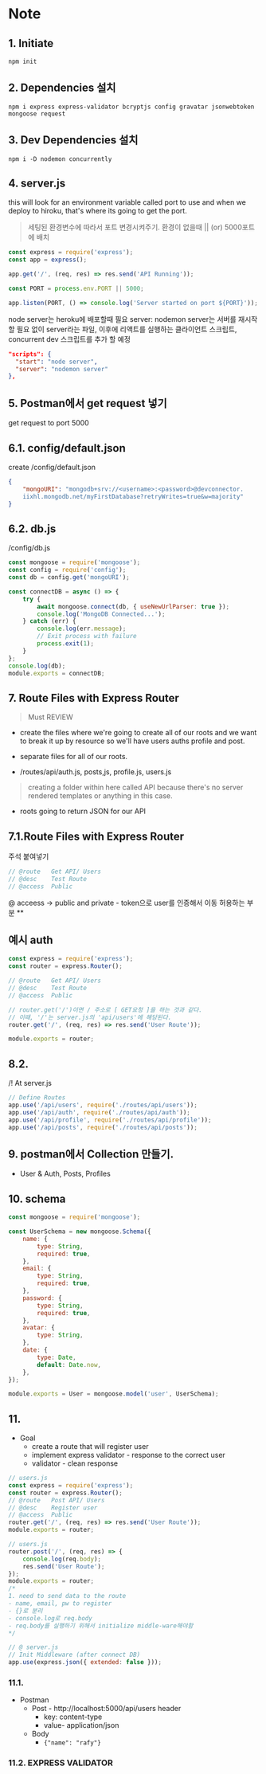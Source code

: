 # Note

## 1. Initiate

```shell
npm init
```

## 2. Dependencies 설치

```shell
npm i express express-validator bcryptjs config gravatar jsonwebtoken mongoose request
```

## 3. Dev Dependencies 설치

```shell
npm i -D nodemon concurrently
```

## 4. server.js

this will look for an environment variable called port to use and when we deploy to hiroku, that's where its going to get the port.

> 세팅된 환경변수에 따라서 포트 변경시켜주기. 환경이 없을때 || (or) 5000포트에 배치

```javascript
const express = require('express');
const app = express();

app.get('/', (req, res) => res.send('API Running'));

const PORT = process.env.PORT || 5000;

app.listen(PORT, () => console.log('Server started on port ${PORT}'));
```

node server는 heroku에 배포할때 필요
server: nodemon server는 서버를 재시작할 필요 없이 server라는 파일,
이후에 리액트를 실행하는 클라이언트 스크립트, concurrent dev 스크립트를 추가 할 예정

```json
"scripts": {
  "start": "node server",
  "server": "nodemon server"
},
```

## 5. Postman에서 get request 넣기

get request to port 5000

## 6.1. config/default.json

create /config/default.json

```json
{
    "mongoURI": "mongodb+srv://<username>:<password>@devconnector.
    iixhl.mongodb.net/myFirstDatabase?retryWrites=true&w=majority"
}
```

## 6.2. db.js

/config/db.js

```javascript
const mongoose = require('mongoose');
const config = require('config');
const db = config.get('mongoURI');

const connectDB = async () => {
	try {
		await mongoose.connect(db, { useNewUrlParser: true });
		console.log('MongoDB Connected...');
	} catch (err) {
		console.log(err.message);
		// Exit process with failure
		process.exit(1);
	}
};
console.log(db);
module.exports = connectDB;
```

## 7. Route Files with Express Router

> Must REVIEW

- create the files where we're going to create all of our roots and we want to break it up by resource so we'll have users auths profile and post.

- separate files for all of our roots.

- /routes/api/auth.js, posts,js, profile.js, users.js

> creating a folder within here called API because there's no server rendered templates or anything in this case.

- roots going to return JSON for our API

## 7.1.Route Files with Express Router

주석 붙여넣기

```javascript
// @route   Get API/ Users
// @desc    Test Route
// @access  Public
```

@ acceess -> public and private - token으로 user를 인증해서 이동 허용하는 부분 \*\*

## 예시 auth

```javascript
const express = require('express');
const router = express.Router();

// @route   Get API/ Users
// @desc    Test Route
// @access  Public

// router.get('/')이면 / 주소로 [ GET요청 ]을 하는 것과 같다.
// 이때, '/'는 server.js의 'api/users'에 해당된다.
router.get('/', (req, res) => res.send('User Route'));

module.exports = router;
```

## 8.2.

/! At server.js

```javascript
// Define Routes
app.use('/api/users', require('./routes/api/users'));
app.use('/api/auth', require('./routes/api/auth'));
app.use('/api/profile', require('./routes/api/profile'));
app.use('/api/posts', require('./routes/api/posts'));
```

## 9. postman에서 Collection 만들기.

- User & Auth, Posts, Profiles

## 10. schema

```javascript
const mongoose = require('mongoose');

const UserSchema = new mongoose.Schema({
	name: {
		type: String,
		required: true,
	},
	email: {
		type: String,
		required: true,
	},
	password: {
		type: String,
		required: true,
	},
	avatar: {
		type: String,
	},
	date: {
		type: Date,
		default: Date.now,
	},
});

module.exports = User = mongoose.model('user', UserSchema);
```

## 11.

- Goal
  - create a route that will register user
  - implement express validator - response to the correct user
  - validator - clean response

```javascript
// users.js
const express = require('express');
const router = express.Router();
// @route   Post API/ Users
// @desc    Register user
// @access  Public
router.get('/', (req, res) => res.send('User Route'));
module.exports = router;
```

```javascript
// users.js
router.post('/', (req, res) => {
	console.log(req.body);
	res.send('User Route');
});
module.exports = router;
/*
1. need to send data to the route
- name, email, pw to register
- {}로 분리
- console.log로 req.body
- req.body를 실행하기 위해서 initialize middle-ware해야함
*/
```

```javascript
// @ server.js
// Init Middleware (after connect DB)
app.use(express.json({ extended: false }));
```

### 11.1.

- Postman
  - Post - http://localhost:5000/api/users
    header
    - key: content-type
    - value- application/json
  - Body
    - `{"name": "rafy"}`

### 11.2. EXPRESS VALIDATOR

